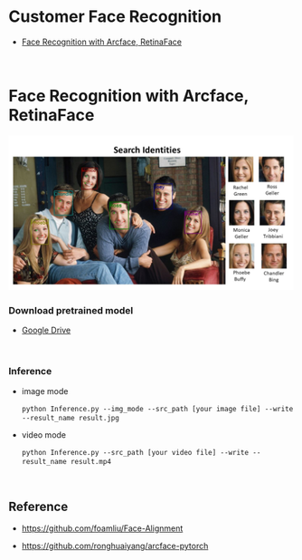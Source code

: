 # Customer Face Recognition

- [Face Recognition with Arcface, RetinaFace](#face-recognition-with-arcface-retinaface)

<br>

# Face Recognition with Arcface, RetinaFace 

![](https://github.com/Songminkee/Customer_face_recognition/blob/master/fig/demo.jpg)



### Download pretrained model

- [Google Drive](https://drive.google.com/file/d/1-jjGFn6uoDHOl0OdIbOGYumgPjcRinIZ/view?usp=sharing)

<br>

### Inference

- image mode

  ```
  python Inference.py --img_mode --src_path [your image file] --write --result_name result.jpg
  ```

- video mode

  ```
  python Inference.py --src_path [your video file] --write --result_name result.mp4
  ```



<br>

## Reference

- https://github.com/foamliu/Face-Alignment

- https://github.com/ronghuaiyang/arcface-pytorch